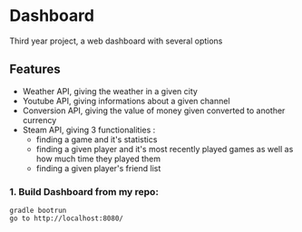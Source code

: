 # Dashboard

Third year project, a web dashboard with several options

## Features

- Weather API, giving the weather in a given city
- Youtube API, giving informations about a given channel
- Conversion API, giving the value of money given converted to another currency
- Steam API, giving 3 functionalities : 
    - finding a game and it's statistics
    - finding a given player and it's most recently played games as well as how much time they played them
    - finding a given player's friend list

### 1. Build Dashboard from my repo:
	gradle bootrun
	go to http://localhost:8080/
